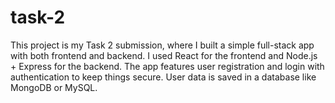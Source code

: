 # task-2
This project is my Task 2 submission, where I built a simple full-stack app with both frontend and backend.  I used React for the frontend and Node.js + Express for the backend. The app features user registration and login with authentication to keep things secure. User data is saved in a database like MongoDB or MySQL.  
